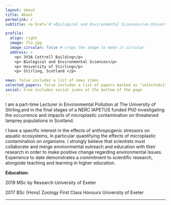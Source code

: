 ```yaml
---
layout: about
title: About
permalink: /
subtitle: <a href='#'>Biological and Environmental Sciences</a>.University of Stirling

profile:
  align: right
  image: flo.jpg
  image_circular: false # crops the image to make it circular
  address: >
    <p> 3V3A Cottrell Building</p>
    <p> Biological and Environmental Sciences</p>
    <p> University of Stirling</p>
    <p> Stirling, Scotland </p>

news: false includes a list of news items
selected_papers: false includes a list of papers marked as "selected={true}"
social: true includes social icons at the bottom of the page
---
```

I am a part-time Lecturer in Environmental Pollution at The University of Stirling,and in the final stages of a NERC IAPETUS funded PhD investigating the occurrence and impacts of microplastic contamination on threatened lamprey populations in Scotland.

I have a specific interest in the effects of anthropogenic stressors on aquatic ecosystems, in particular quantifying the effects of microplastic contamination on organisms. I strongly believe that scientists must collaborate and merge environmental outreach and education with their research in order to make positive change regarding environmental issues. Experience to date demonstrates a commitment to scientific research, alongside teaching and learning in higher education.

**Education:** 
<p> 2019 MSc by Research University of Exeter
<p> 2017 BSc (Hons) Zoology First Class Honours University of Exeter 
  
--- 
